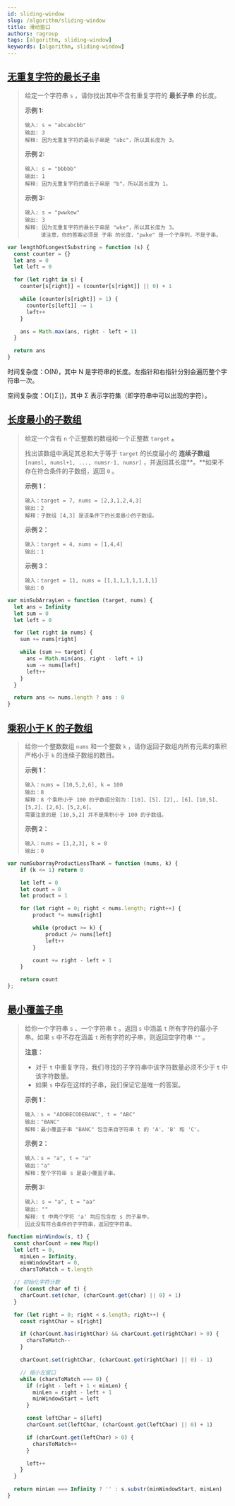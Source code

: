 ```yaml
---
id: sliding-window
slug: /algorithm/sliding-window
title: 滑动窗口
authors: ragroup
tags: [algorithm, sliding-window]
keywords: [algorithm, sliding-window]
---
```


## [无重复字符的最长子串](https://leetcode.cn/problems/longest-substring-without-repeating-characters/)

> 给定一个字符串 `s` ，请你找出其中不含有重复字符的 **最长子串** 的长度。
>
> **示例 1:**
>
> ```
> 输入: s = "abcabcbb"
> 输出: 3 
> 解释: 因为无重复字符的最长子串是 "abc"，所以其长度为 3。
> ```
>
> **示例 2:**
>
> ```
> 输入: s = "bbbbb"
> 输出: 1
> 解释: 因为无重复字符的最长子串是 "b"，所以其长度为 1。
> ```
>
> **示例 3:**
>
> ```
> 输入: s = "pwwkew"
> 输出: 3
> 解释: 因为无重复字符的最长子串是 "wke"，所以其长度为 3。
>      请注意，你的答案必须是 子串 的长度，"pwke" 是一个子序列，不是子串。
> ```

```js
var lengthOfLongestSubstring = function (s) {
  const counter = {}
  let ans = 0
  let left = 0

  for (let right in s) {
    counter[s[right]] = (counter[s[right]] || 0) + 1

    while (counter[s[right]] > 1) {
      counter[s[left]] -= 1
      left++
    }

    ans = Math.max(ans, right - left + 1)
  }

  return ans
}
```

时间复杂度：O(N)，其中 N 是字符串的长度。左指针和右指针分别会遍历整个字符串一次。

空间复杂度：O(∣Σ∣)，其中 Σ 表示字符集（即字符串中可以出现的字符）。

## [长度最小的子数组](https://leetcode.cn/problems/minimum-size-subarray-sum)

> 给定一个含有 `n` 个正整数的数组和一个正整数 `target` **。**
>
> 找出该数组中满足其总和大于等于 `target` 的长度最小的 **连续子数组** `[numsl, numsl+1, ..., numsr-1, numsr]` ，并返回其长度**。**如果不存在符合条件的子数组，返回 `0` 。
>
> **示例 1：**
>
> ```
> 输入：target = 7, nums = [2,3,1,2,4,3]
> 输出：2
> 解释：子数组 [4,3] 是该条件下的长度最小的子数组。
> ```
>
> **示例 2：**
>
> ```
> 输入：target = 4, nums = [1,4,4]
> 输出：1
> ```
>
> **示例 3：**
>
> ```
> 输入：target = 11, nums = [1,1,1,1,1,1,1,1]
> 输出：0
> ```

```js
var minSubArrayLen = function (target, nums) {
  let ans = Infinity
  let sum = 0
  let left = 0

  for (let right in nums) {
    sum += nums[right]

    while (sum >= target) {
      ans = Math.min(ans, right - left + 1)
      sum -= nums[left]
      left++
    }
  }

  return ans <= nums.length ? ans : 0
}
```

## [乘积小于 K 的子数组](https://leetcode.cn/problems/subarray-product-less-than-k)

> 给你一个整数数组 `nums` 和一个整数 `k` ，请你返回子数组内所有元素的乘积严格小于 `k` 的连续子数组的数目。
>
> **示例 1：**
>
> ```
> 输入：nums = [10,5,2,6], k = 100
> 输出：8
> 解释：8 个乘积小于 100 的子数组分别为：[10]、[5]、[2],、[6]、[10,5]、[5,2]、[2,6]、[5,2,6]。
> 需要注意的是 [10,5,2] 并不是乘积小于 100 的子数组。
> ```
>
> **示例 2：**
>
> ```
> 输入：nums = [1,2,3], k = 0
> 输出：0
> ```

```js
var numSubarrayProductLessThanK = function (nums, k) {
    if (k <= 1) return 0

    let left = 0
    let count = 0
    let product = 1

    for (let right = 0; right < nums.length; right++) {
        product *= nums[right]

        while (product >= k) {
            product /= nums[left]
            left++
        }

        count += right - left + 1
    }

    return count
};
```

## [最小覆盖子串](https://leetcode.cn/problems/minimum-window-substring)

> 给你一个字符串 `s` 、一个字符串 `t` 。返回 `s` 中涵盖 `t` 所有字符的最小子串。如果 `s` 中不存在涵盖 `t` 所有字符的子串，则返回空字符串 `""` 。
>
> **注意：**
>
> - 对于 `t` 中重复字符，我们寻找的子字符串中该字符数量必须不少于 `t` 中该字符数量。
> - 如果 `s` 中存在这样的子串，我们保证它是唯一的答案。
>
> **示例 1：**
>
> ```
> 输入：s = "ADOBECODEBANC", t = "ABC"
> 输出："BANC"
> 解释：最小覆盖子串 "BANC" 包含来自字符串 t 的 'A'、'B' 和 'C'。
> ```
>
> **示例 2：**
>
> ```
> 输入：s = "a", t = "a"
> 输出："a"
> 解释：整个字符串 s 是最小覆盖子串。
> ```
>
> **示例 3:**
>
> ```
> 输入: s = "a", t = "aa"
> 输出: ""
> 解释: t 中两个字符 'a' 均应包含在 s 的子串中，
> 因此没有符合条件的子字符串，返回空字符串。
> ```

```js
function minWindow(s, t) {
  const charCount = new Map()
  let left = 0,
    minLen = Infinity,
    minWindowStart = 0,
    charsToMatch = t.length

  // 初始化字符计数
  for (const char of t) {
    charCount.set(char, (charCount.get(char) || 0) + 1)
  }

  for (let right = 0; right < s.length; right++) {
    const rightChar = s[right]

    if (charCount.has(rightChar) && charCount.get(rightChar) > 0) {
      charsToMatch--
    }

    charCount.set(rightChar, (charCount.get(rightChar) || 0) - 1)

    // 缩小左窗口
    while (charsToMatch === 0) {
      if (right - left + 1 < minLen) {
        minLen = right - left + 1
        minWindowStart = left
      }

      const leftChar = s[left]
      charCount.set(leftChar, (charCount.get(leftChar) || 0) + 1)

      if (charCount.get(leftChar) > 0) {
        charsToMatch++
      }

      left++
    }
  }

  return minLen === Infinity ? '' : s.substr(minWindowStart, minLen)
}
```
